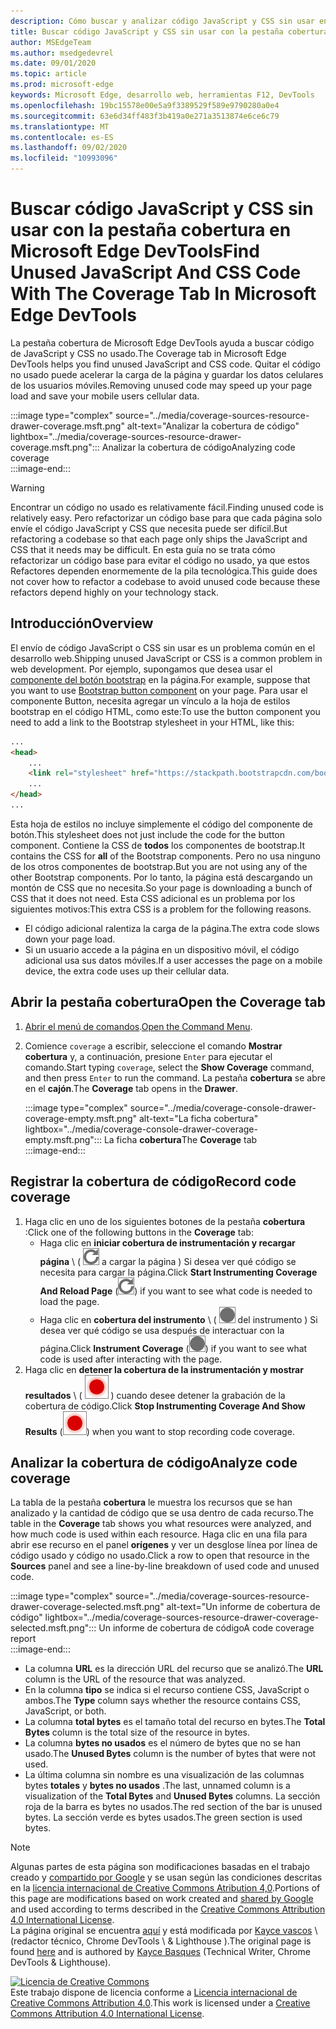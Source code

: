 ```yaml
---
description: Cómo buscar y analizar código JavaScript y CSS sin usar en Microsoft Edge DevTools.
title: Buscar código JavaScript y CSS sin usar con la pestaña cobertura en Microsoft Edge DevTools
author: MSEdgeTeam
ms.author: msedgedevrel
ms.date: 09/01/2020
ms.topic: article
ms.prod: microsoft-edge
keywords: Microsoft Edge, desarrollo web, herramientas F12, DevTools
ms.openlocfilehash: 19bc15578e00e5a9f3389529f589e9790280a0e4
ms.sourcegitcommit: 63e6d34ff483f3b419a0e271a3513874e6ce6c79
ms.translationtype: MT
ms.contentlocale: es-ES
ms.lasthandoff: 09/02/2020
ms.locfileid: "10993096"
---
```

<!-- Copyright Kayce Basques 

   Licensed under the Apache License, Version 2.0 (the "License");
   you may not use this file except in compliance with the License.
   You may obtain a copy of the License at

       https://www.apache.org/licenses/LICENSE-2.0

   Unless required by applicable law or agreed to in writing, software
   distributed under the License is distributed on an "AS IS" BASIS,
   WITHOUT WARRANTIES OR CONDITIONS OF ANY KIND, either express or implied.
   See the License for the specific language governing permissions and
   limitations under the License.  -->





# <span data-ttu-id="99870-104">Buscar código JavaScript y CSS sin usar con la pestaña cobertura en Microsoft Edge DevTools</span><span class="sxs-lookup"><span data-stu-id="99870-104">Find Unused JavaScript And CSS Code With The Coverage Tab In Microsoft Edge DevTools</span></span>   



<span data-ttu-id="99870-105">La pestaña cobertura de Microsoft Edge DevTools ayuda a buscar código de JavaScript y CSS no usado.</span><span class="sxs-lookup"><span data-stu-id="99870-105">The Coverage tab in Microsoft Edge DevTools helps you find unused JavaScript and CSS code.</span></span>  <span data-ttu-id="99870-106">Quitar el código no usado puede acelerar la carga de la página y guardar los datos celulares de los usuarios móviles.</span><span class="sxs-lookup"><span data-stu-id="99870-106">Removing unused code may speed up your page load and save your mobile users cellular data.</span></span>  

:::image type="complex" source="../media/coverage-sources-resource-drawer-coverage.msft.png" alt-text="Analizar la cobertura de código" lightbox="../media/coverage-sources-resource-drawer-coverage.msft.png":::
   <span data-ttu-id="99870-108">Analizar la cobertura de código</span><span class="sxs-lookup"><span data-stu-id="99870-108">Analyzing code coverage</span></span>  
:::image-end:::  

> [!WARNING]
> <span data-ttu-id="99870-109">Encontrar un código no usado es relativamente fácil.</span><span class="sxs-lookup"><span data-stu-id="99870-109">Finding unused code is relatively easy.</span></span>  <span data-ttu-id="99870-110">Pero refactorizar un código base para que cada página solo envíe el código JavaScript y CSS que necesita puede ser difícil.</span><span class="sxs-lookup"><span data-stu-id="99870-110">But refactoring a codebase so that each page only ships the JavaScript and CSS that it needs may be difficult.</span></span>  <span data-ttu-id="99870-111">En esta guía no se trata cómo refactorizar un código base para evitar el código no usado, ya que estos Refactores dependen enormemente de la pila tecnológica.</span><span class="sxs-lookup"><span data-stu-id="99870-111">This guide does not cover how to refactor a codebase to avoid unused code because these refactors depend highly on your technology stack.</span></span>  

## <span data-ttu-id="99870-112">Introducción</span><span class="sxs-lookup"><span data-stu-id="99870-112">Overview</span></span>   

<span data-ttu-id="99870-113">El envío de código JavaScript o CSS sin usar es un problema común en el desarrollo web.</span><span class="sxs-lookup"><span data-stu-id="99870-113">Shipping unused JavaScript or CSS is a common problem in web development.</span></span>  <span data-ttu-id="99870-114">Por ejemplo, supongamos que desea usar el [componente del botón bootstrap][BootstrapButtons] en la página.</span><span class="sxs-lookup"><span data-stu-id="99870-114">For example, suppose that you want to use [Bootstrap button component][BootstrapButtons] on your page.</span></span>  <span data-ttu-id="99870-115">Para usar el componente Button, necesita agregar un vínculo a la hoja de estilos bootstrap en el código HTML, como este:</span><span class="sxs-lookup"><span data-stu-id="99870-115">To use the button component you need to add a link to the Bootstrap stylesheet in your HTML, like this:</span></span>  

```html
...
<head>
    ...
    <link rel="stylesheet" href="https://stackpath.bootstrapcdn.com/bootstrap/4.3.1/css/bootstrap.min.css" integrity="sha384-ggOyR0iXCbMQv3Xipma34MD+dH/1fQ784/j6cY/iJTQUOhcWr7x9JvoRxT2MZw1T" crossorigin="anonymous">
    ...
</head>
...
```  

<span data-ttu-id="99870-116">Esta hoja de estilos no incluye simplemente el código del componente de botón.</span><span class="sxs-lookup"><span data-stu-id="99870-116">This stylesheet does not just include the code for the button component.</span></span>  <span data-ttu-id="99870-117">Contiene la CSS de **todos** los componentes de bootstrap.</span><span class="sxs-lookup"><span data-stu-id="99870-117">It contains the CSS for **all** of the Bootstrap components.</span></span>  <span data-ttu-id="99870-118">Pero no usa ninguno de los otros componentes de bootstrap.</span><span class="sxs-lookup"><span data-stu-id="99870-118">But you are not using any of the other Bootstrap components.</span></span>  <span data-ttu-id="99870-119">Por lo tanto, la página está descargando un montón de CSS que no necesita.</span><span class="sxs-lookup"><span data-stu-id="99870-119">So your page is downloading a bunch of CSS that it does not need.</span></span>  <span data-ttu-id="99870-120">Esta CSS adicional es un problema por los siguientes motivos:</span><span class="sxs-lookup"><span data-stu-id="99870-120">This extra CSS is a problem for the following reasons.</span></span>  

*   <span data-ttu-id="99870-121">El código adicional ralentiza la carga de la página.</span><span class="sxs-lookup"><span data-stu-id="99870-121">The extra code slows down your page load.</span></span>  <!--See [Render-Blocking CSS][render].  -->  
*   <span data-ttu-id="99870-122">Si un usuario accede a la página en un dispositivo móvil, el código adicional usa sus datos móviles.</span><span class="sxs-lookup"><span data-stu-id="99870-122">If a user accesses the page on a mobile device, the extra code uses up their cellular data.</span></span>  
    
<!--[render]: /web/fundamentals/performance/critical-rendering-path/render-blocking-css  -->  

## <span data-ttu-id="99870-123">Abrir la pestaña cobertura</span><span class="sxs-lookup"><span data-stu-id="99870-123">Open the Coverage tab</span></span>   

1.  <span data-ttu-id="99870-124">[Abrir el menú de comandos][DevToolsCommandMenu].</span><span class="sxs-lookup"><span data-stu-id="99870-124">[Open the Command Menu][DevToolsCommandMenu].</span></span>  
1.  <span data-ttu-id="99870-125">Comience `coverage` a escribir, seleccione el comando **Mostrar cobertura** y, a continuación, presione `Enter` para ejecutar el comando.</span><span class="sxs-lookup"><span data-stu-id="99870-125">Start typing `coverage`, select the **Show Coverage** command, and then press `Enter` to run the command.</span></span>  <span data-ttu-id="99870-126">La pestaña **cobertura** se abre en el **cajón**.</span><span class="sxs-lookup"><span data-stu-id="99870-126">The **Coverage** tab opens in the **Drawer**.</span></span>  

    :::image type="complex" source="../media/coverage-console-drawer-coverage-empty.msft.png" alt-text="La ficha cobertura" lightbox="../media/coverage-console-drawer-coverage-empty.msft.png":::
       <span data-ttu-id="99870-128">La ficha **cobertura**</span><span class="sxs-lookup"><span data-stu-id="99870-128">The **Coverage** tab</span></span>  
    :::image-end:::  
    
## <span data-ttu-id="99870-129">Registrar la cobertura de código</span><span class="sxs-lookup"><span data-stu-id="99870-129">Record code coverage</span></span>   

1.  <span data-ttu-id="99870-130">Haga clic en uno de los siguientes botones de la pestaña **cobertura** :</span><span class="sxs-lookup"><span data-stu-id="99870-130">Click one of the following buttons in the **Coverage** tab:</span></span>  
    *   <span data-ttu-id="99870-131">Haga clic en **iniciar cobertura de instrumentación y recargar página** \ ( ![ iniciar la instrumentación de la cobertura y volver ][ImageReloadIcon] a cargar la página \) Si desea ver qué código se necesita para cargar la página.</span><span class="sxs-lookup"><span data-stu-id="99870-131">Click **Start Instrumenting Coverage And Reload Page** \(![Start Instrumenting Coverage And Reload Page][ImageReloadIcon]\) if you want to see what code is needed to load the page.</span></span>  
    *   <span data-ttu-id="99870-132">Haga clic en **cobertura del instrumento** \ ( ![ cobertura ][ImageRecordIcon] del instrumento \) Si desea ver qué código se usa después de interactuar con la página.</span><span class="sxs-lookup"><span data-stu-id="99870-132">Click **Instrument Coverage** \(![Instrument Coverage][ImageRecordIcon]\) if you want to see what code is used after interacting with the page.</span></span>  
1.  <span data-ttu-id="99870-133">Haga clic en **detener la cobertura de la instrumentación y mostrar resultados** \ ( ![ detener la instrumentación de la instrumentación y mostrar resultados ][ImageStopIcon] \) cuando desee detener la grabación de la cobertura de código.</span><span class="sxs-lookup"><span data-stu-id="99870-133">Click **Stop Instrumenting Coverage And Show Results** \(![Stop Instrumenting Coverage And Show Results][ImageStopIcon]\) when you want to stop recording code coverage.</span></span>  
    
## <span data-ttu-id="99870-134">Analizar la cobertura de código</span><span class="sxs-lookup"><span data-stu-id="99870-134">Analyze code coverage</span></span>   

<span data-ttu-id="99870-135">La tabla de la pestaña **cobertura** le muestra los recursos que se han analizado y la cantidad de código que se usa dentro de cada recurso.</span><span class="sxs-lookup"><span data-stu-id="99870-135">The table in the **Coverage** tab shows you what resources were analyzed, and how much code is used within each resource.</span></span>  <span data-ttu-id="99870-136">Haga clic en una fila para abrir ese recurso en el panel **orígenes** y ver un desglose línea por línea de código usado y código no usado.</span><span class="sxs-lookup"><span data-stu-id="99870-136">Click a row to open that resource in the **Sources** panel and see a line-by-line breakdown of used code and unused code.</span></span>  

:::image type="complex" source="../media/coverage-sources-resource-drawer-coverage-selected.msft.png" alt-text="Un informe de cobertura de código" lightbox="../media/coverage-sources-resource-drawer-coverage-selected.msft.png":::
   <span data-ttu-id="99870-138">Un informe de cobertura de código</span><span class="sxs-lookup"><span data-stu-id="99870-138">A code coverage report</span></span>  
:::image-end:::  

*   <span data-ttu-id="99870-139">La columna **URL** es la dirección URL del recurso que se analizó.</span><span class="sxs-lookup"><span data-stu-id="99870-139">The **URL** column is the URL of the resource that was analyzed.</span></span>  
*   <span data-ttu-id="99870-140">En la columna **tipo** se indica si el recurso contiene CSS, JavaScript o ambos.</span><span class="sxs-lookup"><span data-stu-id="99870-140">The **Type** column says whether the resource contains CSS, JavaScript, or both.</span></span>  
*   <span data-ttu-id="99870-141">La columna **total bytes** es el tamaño total del recurso en bytes.</span><span class="sxs-lookup"><span data-stu-id="99870-141">The **Total Bytes** column is the total size of the resource in bytes.</span></span>  
*   <span data-ttu-id="99870-142">La columna **bytes no usados** es el número de bytes que no se han usado.</span><span class="sxs-lookup"><span data-stu-id="99870-142">The **Unused Bytes** column is the number of bytes that were not used.</span></span>  
*   <span data-ttu-id="99870-143">La última columna sin nombre es una visualización de las columnas bytes **totales** y **bytes no usados** .</span><span class="sxs-lookup"><span data-stu-id="99870-143">The last, unnamed column is a visualization of the **Total Bytes** and **Unused Bytes** columns.</span></span>  <span data-ttu-id="99870-144">La sección roja de la barra es bytes no usados.</span><span class="sxs-lookup"><span data-stu-id="99870-144">The red section of the bar is unused bytes.</span></span>  <span data-ttu-id="99870-145">La sección verde es bytes usados.</span><span class="sxs-lookup"><span data-stu-id="99870-145">The green section is used bytes.</span></span>  
    
<!--  
 


-->  

<!-- image links -->  

[ImageReloadIcon]: ../media/reload-icon.msft.png  
[ImageRecordIcon]: ../media/record-icon.msft.png  
[ImageStopIcon]: ../media/stop-icon.msft.png  

<!-- links -->  

[DevToolsCommandMenu]: ../command-menu/index.md "Ejecutar comandos con el menú de comandos de Microsoft Edge DevTools | Microsoft docs"  

[BootstrapButtons]: https://getbootstrap.com/docs/4.3/components/buttons "Botones: bootstrap"  

> [!NOTE]
> <span data-ttu-id="99870-148">Algunas partes de esta página son modificaciones basadas en el trabajo creado y [compartido por Google][GoogleSitePolicies] y se usan según las condiciones descritas en la [licencia internacional de Creative Commons Atribution 4,0][CCA4IL].</span><span class="sxs-lookup"><span data-stu-id="99870-148">Portions of this page are modifications based on work created and [shared by Google][GoogleSitePolicies] and used according to terms described in the [Creative Commons Attribution 4.0 International License][CCA4IL].</span></span>  
> <span data-ttu-id="99870-149">La página original se encuentra [aquí](https://developers.google.com/web/tools/chrome-devtools/coverage/index) y está modificada por [Kayce vascos][KayceBasques] \ (redactor técnico, Chrome DevTools \ & Lighthouse \).</span><span class="sxs-lookup"><span data-stu-id="99870-149">The original page is found [here](https://developers.google.com/web/tools/chrome-devtools/coverage/index) and is authored by [Kayce Basques][KayceBasques] \(Technical Writer, Chrome DevTools \& Lighthouse\).</span></span>  

[![Licencia de Creative Commons][CCby4Image]][CCA4IL]  
<span data-ttu-id="99870-151">Este trabajo dispone de licencia conforme a [Licencia internacional de Creative Commons Attribution 4.0][CCA4IL].</span><span class="sxs-lookup"><span data-stu-id="99870-151">This work is licensed under a [Creative Commons Attribution 4.0 International License][CCA4IL].</span></span>  

[CCA4IL]: https://creativecommons.org/licenses/by/4.0  
[CCby4Image]: https://i.creativecommons.org/l/by/4.0/88x31.png  
[GoogleSitePolicies]: https://developers.google.com/terms/site-policies  
[KayceBasques]: https://developers.google.com/web/resources/contributors/kaycebasques  
